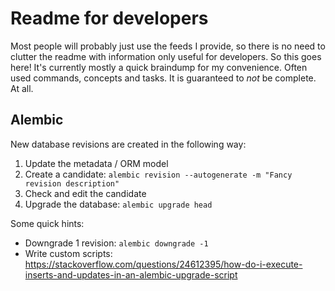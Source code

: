 # Readme for developers

Most people will probably just use the feeds I provide, so there is no need to clutter the readme with information only useful for developers. So this goes here! It's currently mostly a quick braindump for my convenience. Often used commands, concepts and tasks. It is guaranteed to *not* be complete. At all.

## Alembic

New database revisions are created in the following way:

1. Update the metadata / ORM model
2. Create a candidate: `alembic revision --autogenerate -m "Fancy revision description"`
3. Check and edit the candidate
4. Upgrade the database: `alembic upgrade head`

Some quick hints:

- Downgrade 1 revision: `alembic downgrade -1`
- Write custom scripts:
<https://stackoverflow.com/questions/24612395/how-do-i-execute-inserts-and-updates-in-an-alembic-upgrade-script>
